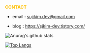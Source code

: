 <span style="color: #FFBF00;"><b>CONTACT</b></span>

- email : sujikim.dev@gmail.com

- blog : https://sjkim-dev.tistory.com/

![Anurag's github stats](https://github-readme-stats.vercel.app/api?username=Hisuji&hide=prs,issues&show_icons=true&theme=radical)

[![Top Langs](https://github-readme-stats.vercel.app/api/top-langs/?username=Hisuji&hide=ruby&layout=compact)](https://github.com/anuraghazra/github-readme-stats)
